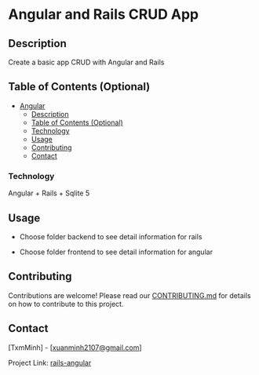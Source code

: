 # Angular and Rails CRUD App

## Description

Create a basic app CRUD with Angular and Rails

## Table of Contents (Optional)
 
- [Angular](#angular)
  - [Description](#description)
  - [Table of Contents (Optional)](#table-of-contents-optional)
  - [Technology](#technology)
  - [Usage](#usage)
  - [Contributing](#contributing)
  - [Contact](#contact)

### Technology

Angular + Rails + Sqlite 5

## Usage

* Choose folder backend to see detail information for rails
  
* Choose folder frontend to see detail information for angular

## Contributing

Contributions are welcome! Please read our [CONTRIBUTING.md](CONTRIBUTING.md) for details on how to contribute to this project.

## Contact

[TxmMinh] - [xuanminh2107@gmail.com]

Project Link: [rails-angular](git@github.com:txm-minh21/Angular-Rails-CRUD-App.git)
 
